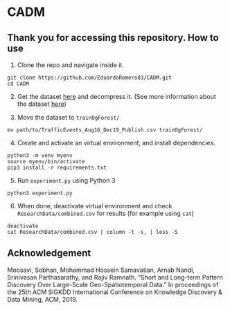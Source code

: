 # CADM

## Thank you for accessing this repository.  How to use

1. Clone the repo and navigate inside it.
```
git clone https://github.com/EduardoRomero83/CADM.git
cd CADM
```
2. Get the dataset [here](https://osu.app.box.com/v/traffic-events-june20) and decompress it. (See more information about the dataset [here](https://smoosavi.org/datasets/lstw))

3. Move the dataset to `trainOgForest/`
```
mv path/to/TrafficEvents_Aug16_Dec19_Publish.csv trainOgForest/
```

4. Create and activate an virtual environment, and install dependencies.
```
python3 -m venv myenv
source myenv/bin/activate
pip3 install -r requirements.txt
```

5. Run `experiment.py` using Python 3
```
python3 experiment.py
```

6. When done, deactivate virtual environment and check `ResearchData/combined.csv` for results (for example using `cat`)
```
deactivate
cat ResearchData/combined.csv | column -t -s, | less -S
```

## Acknowledgement
Moosavi, Sobhan, Mohammad Hossein Samavatian, Arnab Nandi, Srinivasan Parthasarathy, and Rajiv Ramnath. “Short and Long-term Pattern Discovery Over Large-Scale Geo-Spatiotemporal Data.” In proceedings of the 25th ACM SIGKDD International Conference on Knowledge Discovery & Data Mining, ACM, 2019.
